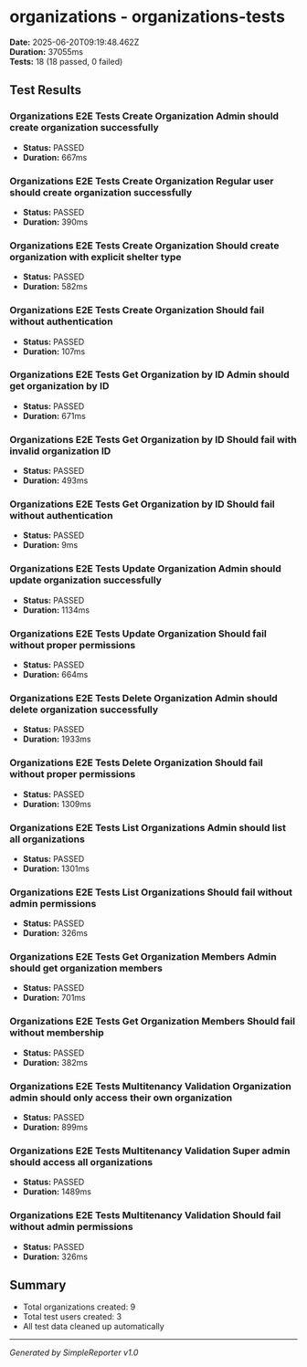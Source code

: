 # organizations - organizations-tests

**Date:** 2025-06-20T09:19:48.462Z  
**Duration:** 37055ms  
**Tests:** 18 (18 passed, 0 failed)

## Test Results


### Organizations E2E Tests Create Organization Admin should create organization successfully
- **Status:** PASSED
- **Duration:** 667ms



### Organizations E2E Tests Create Organization Regular user should create organization successfully
- **Status:** PASSED
- **Duration:** 390ms



### Organizations E2E Tests Create Organization Should create organization with explicit shelter type
- **Status:** PASSED
- **Duration:** 582ms



### Organizations E2E Tests Create Organization Should fail without authentication
- **Status:** PASSED
- **Duration:** 107ms



### Organizations E2E Tests Get Organization by ID Admin should get organization by ID
- **Status:** PASSED
- **Duration:** 671ms



### Organizations E2E Tests Get Organization by ID Should fail with invalid organization ID
- **Status:** PASSED
- **Duration:** 493ms



### Organizations E2E Tests Get Organization by ID Should fail without authentication
- **Status:** PASSED
- **Duration:** 9ms



### Organizations E2E Tests Update Organization Admin should update organization successfully
- **Status:** PASSED
- **Duration:** 1134ms



### Organizations E2E Tests Update Organization Should fail without proper permissions
- **Status:** PASSED
- **Duration:** 664ms



### Organizations E2E Tests Delete Organization Admin should delete organization successfully
- **Status:** PASSED
- **Duration:** 1933ms



### Organizations E2E Tests Delete Organization Should fail without proper permissions
- **Status:** PASSED
- **Duration:** 1309ms



### Organizations E2E Tests List Organizations Admin should list all organizations
- **Status:** PASSED
- **Duration:** 1301ms



### Organizations E2E Tests List Organizations Should fail without admin permissions
- **Status:** PASSED
- **Duration:** 326ms



### Organizations E2E Tests Get Organization Members Admin should get organization members
- **Status:** PASSED
- **Duration:** 701ms



### Organizations E2E Tests Get Organization Members Should fail without membership
- **Status:** PASSED
- **Duration:** 382ms



### Organizations E2E Tests Multitenancy Validation Organization admin should only access their own organization
- **Status:** PASSED
- **Duration:** 899ms



### Organizations E2E Tests Multitenancy Validation Super admin should access all organizations
- **Status:** PASSED
- **Duration:** 1489ms



### Organizations E2E Tests Multitenancy Validation Should fail without admin permissions
- **Status:** PASSED
- **Duration:** 326ms



## Summary

- Total organizations created: 9
- Total test users created: 3
- All test data cleaned up automatically

---
*Generated by SimpleReporter v1.0*
